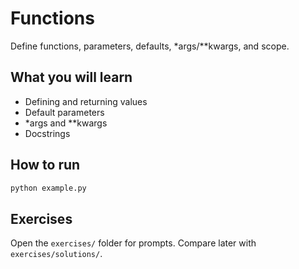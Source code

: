 # Functions

Define functions, parameters, defaults, *args/**kwargs, and scope.

## What you will learn
- Defining and returning values
- Default parameters
- *args and **kwargs
- Docstrings

## How to run
```bash
python example.py
```

## Exercises
Open the `exercises/` folder for prompts. Compare later with `exercises/solutions/`.
